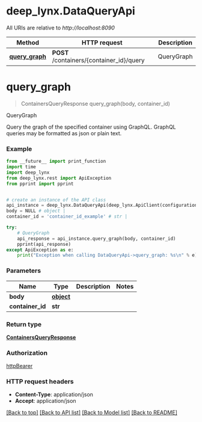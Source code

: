 # deep_lynx.DataQueryApi

All URIs are relative to *http://localhost:8090*

Method | HTTP request | Description
------------- | ------------- | -------------
[**query_graph**](DataQueryApi.md#query_graph) | **POST** /containers/{container_id}/query | QueryGraph

# **query_graph**
> ContainersQueryResponse query_graph(body, container_id)

QueryGraph

Query the graph of the specified container using GraphQL. GraphQL queries may be formatted as json or plain text.

### Example
```python
from __future__ import print_function
import time
import deep_lynx
from deep_lynx.rest import ApiException
from pprint import pprint


# create an instance of the API class
api_instance = deep_lynx.DataQueryApi(deep_lynx.ApiClient(configuration))
body = NULL # object | 
container_id = 'container_id_example' # str | 

try:
    # QueryGraph
    api_response = api_instance.query_graph(body, container_id)
    pprint(api_response)
except ApiException as e:
    print("Exception when calling DataQueryApi->query_graph: %s\n" % e)
```

### Parameters

Name | Type | Description  | Notes
------------- | ------------- | ------------- | -------------
 **body** | [**object**](object.md)|  | 
 **container_id** | **str**|  | 

### Return type

[**ContainersQueryResponse**](ContainersQueryResponse.md)

### Authorization

[httpBearer](../README.md#httpBearer)

### HTTP request headers

 - **Content-Type**: application/json
 - **Accept**: application/json

[[Back to top]](#) [[Back to API list]](../README.md#documentation-for-api-endpoints) [[Back to Model list]](../README.md#documentation-for-models) [[Back to README]](../README.md)

